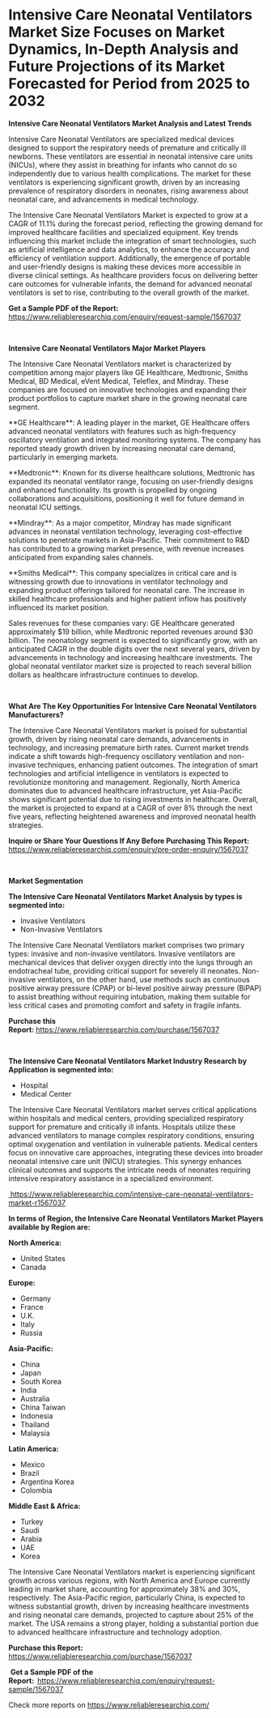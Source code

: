 <p><h1>Intensive Care Neonatal Ventilators Market Size Focuses on Market Dynamics, In-Depth Analysis and Future Projections of its Market Forecasted for Period from 2025 to 2032</h1></p><p><strong>Intensive Care Neonatal Ventilators Market Analysis and Latest Trends</strong></p>
<p><p>Intensive Care Neonatal Ventilators are specialized medical devices designed to support the respiratory needs of premature and critically ill newborns. These ventilators are essential in neonatal intensive care units (NICUs), where they assist in breathing for infants who cannot do so independently due to various health complications. The market for these ventilators is experiencing significant growth, driven by an increasing prevalence of respiratory disorders in neonates, rising awareness about neonatal care, and advancements in medical technology.</p><p>The Intensive Care Neonatal Ventilators Market is expected to grow at a CAGR of 11.1% during the forecast period, reflecting the growing demand for improved healthcare facilities and specialized equipment. Key trends influencing this market include the integration of smart technologies, such as artificial intelligence and data analytics, to enhance the accuracy and efficiency of ventilation support. Additionally, the emergence of portable and user-friendly designs is making these devices more accessible in diverse clinical settings. As healthcare providers focus on delivering better care outcomes for vulnerable infants, the demand for advanced neonatal ventilators is set to rise, contributing to the overall growth of the market.</p></p>
<p><strong>Get a Sample PDF of the Report:&nbsp;</strong> <a href="https://www.reliableresearchiq.com/enquiry/request-sample/1567037?utm_campaign=2783&utm_medium=2&utm_source=Github&utm_content=ia&utm_term=22032025&utm_id=intensive-care-neonatal-ventilators">https://www.reliableresearchiq.com/enquiry/request-sample/1567037</a></p>
<p>&nbsp;</p>
<p><strong>Intensive Care Neonatal Ventilators Major Market Players</strong></p>
<p><p>The Intensive Care Neonatal Ventilators market is characterized by competition among major players like GE Healthcare, Medtronic, Smiths Medical, BD Medical, eVent Medical, Teleflex, and Mindray. These companies are focused on innovative technologies and expanding their product portfolios to capture market share in the growing neonatal care segment.</p><p>**GE Healthcare**: A leading player in the market, GE Healthcare offers advanced neonatal ventilators with features such as high-frequency oscillatory ventilation and integrated monitoring systems. The company has reported steady growth driven by increasing neonatal care demand, particularly in emerging markets. </p><p>**Medtronic**: Known for its diverse healthcare solutions, Medtronic has expanded its neonatal ventilator range, focusing on user-friendly designs and enhanced functionality. Its growth is propelled by ongoing collaborations and acquisitions, positioning it well for future demand in neonatal ICU settings.</p><p>**Mindray**: As a major competitor, Mindray has made significant advances in neonatal ventilation technology, leveraging cost-effective solutions to penetrate markets in Asia-Pacific. Their commitment to R&D has contributed to a growing market presence, with revenue increases anticipated from expanding sales channels.</p><p>**Smiths Medical**: This company specializes in critical care and is witnessing growth due to innovations in ventilator technology and expanding product offerings tailored for neonatal care. The increase in skilled healthcare professionals and higher patient inflow has positively influenced its market position.</p><p>Sales revenues for these companies vary: GE Healthcare generated approximately $19 billion, while Medtronic reported revenues around $30 billion. The neonatology segment is expected to significantly grow, with an anticipated CAGR in the double digits over the next several years, driven by advancements in technology and increasing healthcare investments. The global neonatal ventilator market size is projected to reach several billion dollars as healthcare infrastructure continues to develop.</p></p>
<p>&nbsp;</p>
<p><strong>What Are The Key Opportunities For Intensive Care Neonatal Ventilators Manufacturers?</strong></p>
<p><p>The Intensive Care Neonatal Ventilators market is poised for substantial growth, driven by rising neonatal care demands, advancements in technology, and increasing premature birth rates. Current market trends indicate a shift towards high-frequency oscillatory ventilation and non-invasive techniques, enhancing patient outcomes. The integration of smart technologies and artificial intelligence in ventilators is expected to revolutionize monitoring and management. Regionally, North America dominates due to advanced healthcare infrastructure, yet Asia-Pacific shows significant potential due to rising investments in healthcare. Overall, the market is projected to expand at a CAGR of over 8% through the next five years, reflecting heightened awareness and improved neonatal health strategies.</p></p>
<p><strong>Inquire or Share Your Questions If Any Before Purchasing This Report:</strong> <a href="https://www.reliableresearchiq.com/enquiry/pre-order-enquiry/1567037?utm_campaign=2783&utm_medium=2&utm_source=Github&utm_content=ia&utm_term=22032025&utm_id=intensive-care-neonatal-ventilators">https://www.reliableresearchiq.com/enquiry/pre-order-enquiry/1567037</a></p>
<p>&nbsp;</p>
<p><strong>Market Segmentation</strong></p>
<p><strong>The Intensive Care Neonatal Ventilators Market Analysis by types is segmented into:</strong></p>
<p><ul><li>Invasive Ventilators</li><li>Non-Invasive Ventilators</li></ul></p>
<p><p>The Intensive Care Neonatal Ventilators market comprises two primary types: invasive and non-invasive ventilators. Invasive ventilators are mechanical devices that deliver oxygen directly into the lungs through an endotracheal tube, providing critical support for severely ill neonates. Non-invasive ventilators, on the other hand, use methods such as continuous positive airway pressure (CPAP) or bi-level positive airway pressure (BiPAP) to assist breathing without requiring intubation, making them suitable for less critical cases and promoting comfort and safety in fragile infants.</p></p>
<p><strong>Purchase this Report:&nbsp;</strong><a href="https://www.reliableresearchiq.com/purchase/1567037?utm_campaign=2783&utm_medium=2&utm_source=Github&utm_content=ia&utm_term=22032025&utm_id=intensive-care-neonatal-ventilators">https://www.reliableresearchiq.com/purchase/1567037</a></p>
<p>&nbsp;</p>
<p><strong>The Intensive Care Neonatal Ventilators Market Industry Research by Application is segmented into:</strong></p>
<p><ul><li>Hospital</li><li>Medical Center</li></ul></p>
<p><p>The Intensive Care Neonatal Ventilators market serves critical applications within hospitals and medical centers, providing specialized respiratory support for premature and critically ill infants. Hospitals utilize these advanced ventilators to manage complex respiratory conditions, ensuring optimal oxygenation and ventilation in vulnerable patients. Medical centers focus on innovative care approaches, integrating these devices into broader neonatal intensive care unit (NICU) strategies. This synergy enhances clinical outcomes and supports the intricate needs of neonates requiring intensive respiratory assistance in a specialized environment.</p></p>
<p><a href="https://www.reliableresearchiq.com/intensive-care-neonatal-ventilators-market-r1567037?utm_campaign=2783&utm_medium=2&utm_source=Github&utm_content=ia&utm_term=22032025&utm_id=intensive-care-neonatal-ventilators">&nbsp;https://www.reliableresearchiq.com/intensive-care-neonatal-ventilators-market-r1567037</a></p>
<p><strong>In terms of Region, the Intensive Care Neonatal Ventilators Market Players available by Region are:</strong></p>
<p>
    <p> <strong> North America: </strong>
        <ul>
            <li>United States</li>
            <li>Canada</li>
        </ul>
        </p> 
    <p> <strong> Europe: </strong>
        <ul>
            <li>Germany</li>
            <li>France</li>
            <li>U.K.</li>
            <li>Italy</li>
            <li>Russia</li>
        </ul>
        </p> 
    <p> <strong> Asia-Pacific: </strong>
        <ul>
            <li>China</li>
            <li>Japan</li>
            <li>South Korea</li>
            <li>India</li>
            <li>Australia</li>
            <li>China Taiwan</li>
            <li>Indonesia</li>
            <li>Thailand</li>
            <li>Malaysia</li>
        </ul>
        </p> 
    <p> <strong> Latin America: </strong>
        <ul>
            <li>Mexico</li>
            <li>Brazil</li>
            <li>Argentina Korea</li>
            <li>Colombia</li>
        </ul>
        </p> 
    <p> <strong> Middle East & Africa: </strong>
        <ul>
            <li>Turkey</li>
            <li>Saudi</li>
            <li>Arabia</li>
            <li>UAE</li>
            <li>Korea</li>
        </ul>
    </p>
    </p>
<p><p>The Intensive Care Neonatal Ventilators market is experiencing significant growth across various regions, with North America and Europe currently leading in market share, accounting for approximately 38% and 30%, respectively. The Asia-Pacific region, particularly China, is expected to witness substantial growth, driven by increasing healthcare investments and rising neonatal care demands, projected to capture about 25% of the market. The USA remains a strong player, holding a substantial portion due to advanced healthcare infrastructure and technology adoption.</p></p>
<p><strong>Purchase this Report: </strong><a href="https://www.reliableresearchiq.com/purchase/1567037?utm_campaign=2783&utm_medium=2&utm_source=Github&utm_content=ia&utm_term=22032025&utm_id=intensive-care-neonatal-ventilators">https://www.reliableresearchiq.com/purchase/1567037</a></p>
<p>&nbsp;<strong>Get a Sample PDF of the Report:&nbsp;&nbsp;</strong><a href="https://www.reliableresearchiq.com/enquiry/request-sample/1567037?utm_campaign=2783&utm_medium=2&utm_source=Github&utm_content=ia&utm_term=22032025&utm_id=intensive-care-neonatal-ventilators">https://www.reliableresearchiq.com/enquiry/request-sample/1567037</a></p>
<p><strong></strong></p>
<p>Check more reports on <a href="https://www.reliableresearchiq.com/?utm_campaign=2783&utm_medium=2&utm_source=Github&utm_content=ia&utm_term=22032025&utm_id=intensive-care-neonatal-ventilators">https://www.reliableresearchiq.com/</a></p>